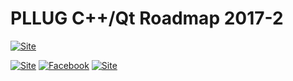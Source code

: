 # PLLUG C++/Qt Roadmap 2017-2

[![Site ](https://img.shields.io/badge/site%3A-https%3A%2F%2Fpllug.github.io%2FCPPQT--Roadmap--2017--2%2F-green.svg)](https://pllug.github.io/CPPQT-Roadmap-2017-2/)

[![Site ](https://img.shields.io/badge/site%3A-pllug.org.ua-green.svg)](http://pllug.org.ua)
[![Facebook ](https://img.shields.io/badge/Facebook%3A-www.facebook.com%2FPLLUGcommunity-blue.svg)](https://www.facebook.com/PLLUGcommunity)
[![Site ](https://img.shields.io/badge/e--mail%3A-info%40pllug.org.ua-orange.svg)](mailto:info@pllug.org.ua)
